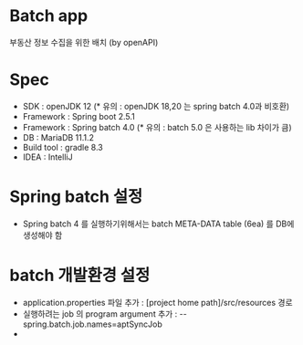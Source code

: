 # Batch app  
부동산 정보 수집을 위한 배치 (by openAPI)

# Spec
- SDK : openJDK 12   (* 유의 : openJDK 18,20 는 spring batch 4.0과 비호환)
- Framework : Spring boot 2.5.1
- Framework : Spring batch 4.0  (* 유의 : batch 5.0 은 사용하는 lib 차이가 큼)
- DB : MariaDB 11.1.2
- Build tool : gradle 8.3
- IDEA : IntelliJ

# Spring batch 설정 
- Spring batch 4 를 실행하기위해서는 batch META-DATA table (6ea) 를 DB에 생성해야 함

# batch 개발환경 설정 
- application.properties 파일 추가 : [project home path]/src/resources 경로
- 실행하려는 job 의 program argument 추가 : --spring.batch.job.names=aptSyncJob
- 

